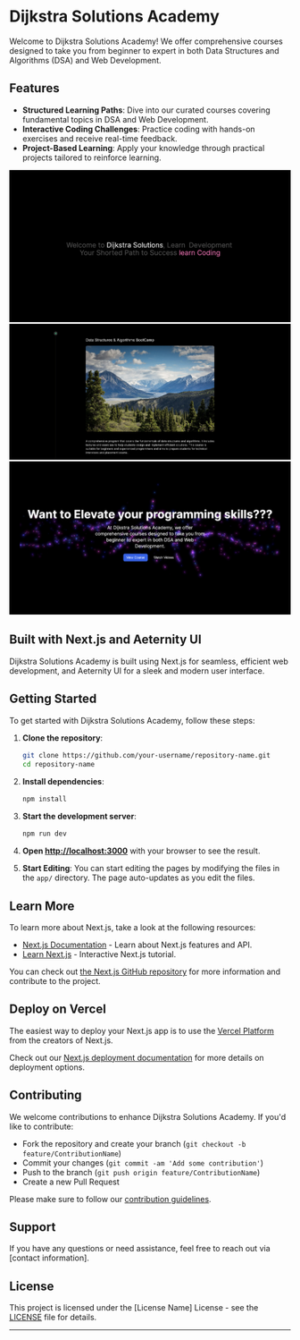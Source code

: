 # Dijkstra Solutions Academy

Welcome to Dijkstra Solutions Academy! We offer comprehensive courses designed to take you from beginner to expert in both Data Structures and Algorithms (DSA) and Web Development.

## Features

- **Structured Learning Paths**: Dive into our curated courses covering fundamental topics in DSA and Web Development.
- **Interactive Coding Challenges**: Practice coding with hands-on exercises and receive real-time feedback.
- **Project-Based Learning**: Apply your knowledge through practical projects tailored to reinforce learning.

![Dijkstra Solutions Academy](https://github.com/Mohitpanjikar/Aeternity-UI-HandsOn/blob/main/img1.png)
![Dijkstra Solutions Academy](https://github.com/Mohitpanjikar/Aeternity-UI-HandsOn/blob/main/img2.png)
![Dijkstra Solutions Academy](https://github.com/Mohitpanjikar/Aeternity-UI-HandsOn/blob/main/img3.png)

## Built with Next.js and Aeternity UI

Dijkstra Solutions Academy is built using Next.js for seamless, efficient web development, and Aeternity UI for a sleek and modern user interface.

## Getting Started

To get started with Dijkstra Solutions Academy, follow these steps:

1. **Clone the repository**:
   ```bash
   git clone https://github.com/your-username/repository-name.git
   cd repository-name
   ```

2. **Install dependencies**:
   ```bash
   npm install
   ```

3. **Start the development server**:
   ```bash
   npm run dev
   ```

4. **Open [http://localhost:3000](http://localhost:3000)** with your browser to see the result.

5. **Start Editing**: You can start editing the pages by modifying the files in the `app/` directory. The page auto-updates as you edit the files.

## Learn More

To learn more about Next.js, take a look at the following resources:

- [Next.js Documentation](https://nextjs.org/docs) - Learn about Next.js features and API.
- [Learn Next.js](https://nextjs.org/learn) - Interactive Next.js tutorial.

You can check out [the Next.js GitHub repository](https://github.com/vercel/next.js/) for more information and contribute to the project.

## Deploy on Vercel

The easiest way to deploy your Next.js app is to use the [Vercel Platform](https://vercel.com/new?utm_medium=default-template&filter=next.js&utm_source=create-next-app&utm_campaign=create-next-app-readme) from the creators of Next.js.

Check out our [Next.js deployment documentation](https://nextjs.org/docs/deployment) for more details on deployment options.

## Contributing

We welcome contributions to enhance Dijkstra Solutions Academy. If you'd like to contribute:

- Fork the repository and create your branch (`git checkout -b feature/ContributionName`)
- Commit your changes (`git commit -am 'Add some contribution'`)
- Push to the branch (`git push origin feature/ContributionName`)
- Create a new Pull Request

Please make sure to follow our [contribution guidelines](CONTRIBUTING.md).

## Support

If you have any questions or need assistance, feel free to reach out via [contact information].

## License

This project is licensed under the [License Name] License - see the [LICENSE](LICENSE) file for details.

---
